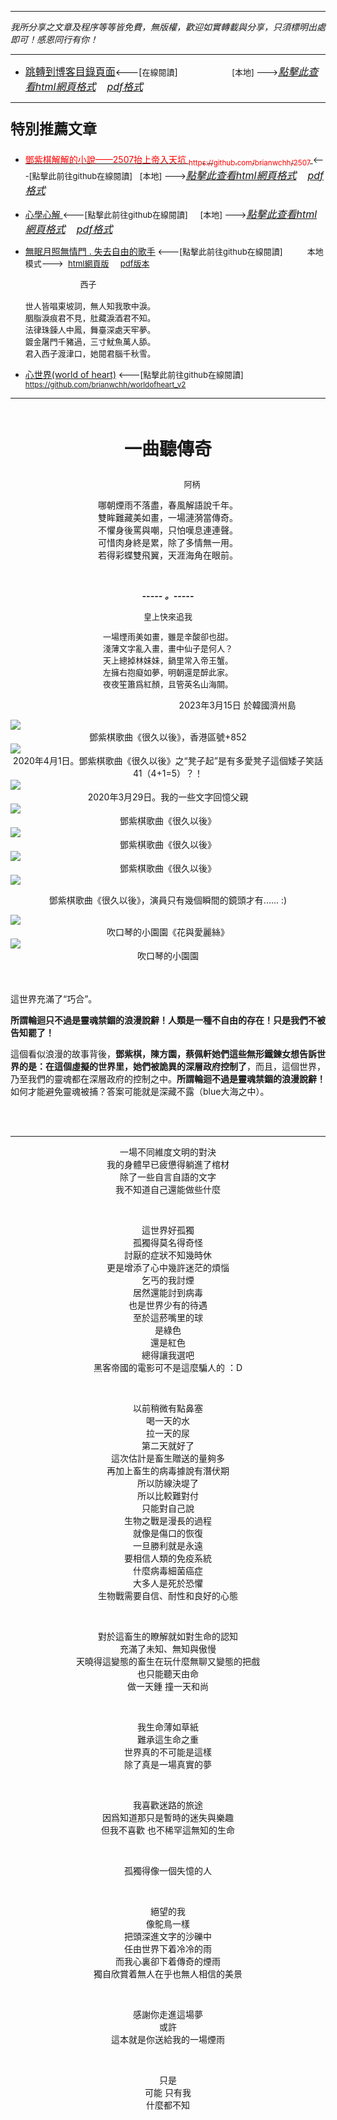 ***
*我所分享之文章及程序等等皆免費，無版權，歡迎如實轉載與分享，只須標明出處即可！感恩同行有你！* 
****
- [<font size=3>跳轉到博客目錄頁面</font>](../../tableOfContent.md)<---[<font size=2>在線閱讀</font>]&nbsp;&nbsp; &nbsp; &nbsp; &nbsp; &nbsp; &nbsp; &nbsp; &nbsp; &nbsp;&nbsp; &nbsp;  <font size=2> [本地] ---></font><font size=3>[*_點擊此查看html網頁格式_*](../../tableOfContent.html)&nbsp; &nbsp; [*_pdf格式_*](../../tableOfContent.md.pdf)</font>
****

### <p style="font-size: 23px; font-weight:900;">特別推薦文章</p>

- [<font color=red> 鄧紫棋解解的小說——2507抬上帝入天坑 <sub>https://github.com/brianwchh/2507 </sub></font>](https://github.com/brianwchh/worldofheart_v2/blob/main/md_and_html/%E9%84%A7%E7%B4%AB%E6%A3%8B%E8%A7%A3%E8%A7%A3%E7%9A%84%E5%B0%8F%E8%AA%AA%E2%80%94%E2%80%942507%E6%8A%AC%E4%B8%8A%E5%B8%9D%E5%85%A5%E5%A4%A9%E5%9D%91.md)<font size=2><---[點擊此前往github在線閱讀]</font>&nbsp;&nbsp; <font size=2> [本地] ---></font><font size=3>[*_點擊此查看html網頁格式_*](../../md_and_html/鄧紫棋解解的小說——2507抬上帝入天坑.html)&nbsp; &nbsp; [*_pdf格式_*](../../md_and_html/鄧紫棋解解的小說——2507抬上帝入天坑.md.pdf)</font> 

- [<font  > 心學心解 </font>](https://github.com/brianwchh/worldofheart_v2/blob/main/md_and_html/%E5%BF%83%E5%AD%B8%E6%96%B0%E8%A7%A3.md)<font size=2><---[點擊此前往github在線閱讀]</font>&nbsp;&nbsp; &nbsp;   <font size=2> [本地] ---></font><font size=3>[*_點擊此查看html網頁格式_*](../../md_and_html/心學新解.html)&nbsp; &nbsp; [*_pdf格式_*](../../md_and_html/心學新解.md.pdf)</font> 

- [<font  >無眠月照無情門 . 失去自由的歌手</font>](https://github.com/brianwchh/worldofheart_v2/blob/main/md_and_html/%E7%84%A1%E7%9C%A0%E6%9C%88%E7%85%A7%E7%84%A1%E6%83%85%E9%96%80.md)<font size=2> <---[點擊此前往github在線閱讀]</font> &nbsp;&nbsp;&nbsp;&nbsp;&nbsp;&nbsp;&nbsp;&nbsp; <font size=2>本地模式---> &nbsp;[html網頁版](../../md_and_html/無眠月照無情門.html) &nbsp;&nbsp;&nbsp; [pdf版本](../../md_and_html/無眠月照無情門.md.pdf) </font>

    <p><font size=2>&nbsp; &nbsp; &nbsp; &nbsp; &nbsp; &nbsp; &nbsp; &nbsp; &nbsp; &nbsp; &nbsp; &nbsp; 西子</br></br>世人皆唱東坡詞，無人知我歌中淚。</br>胭脂淚痕君不見，肚藏淚酒君不知。</br>法律珠鍊人中鳳，舞臺深處天牢夢。</br>鍍金屠門千豬過，三寸魷魚萬人舔。</br>君入西子渡津口，她閱君腦千秋雪。</font></p>
    
- [<font  >心世界(world of heart)</font>](https://github.com/brianwchh/worldofheart_v2)<font size=2> <---[點擊此前往github在線閱讀]</font> <sub> https://github.com/brianwchh/worldofheart_v2 </sub>

   

****



</br>

****<p align="center" style="font-size: 28px;">一曲聽傳奇</p>****

<p align="center" style="font-size: small;">&nbsp;&nbsp;&nbsp;&nbsp;&nbsp;&nbsp;&nbsp;&nbsp;&nbsp;&nbsp;&nbsp;&nbsp;&nbsp;&nbsp;&nbsp;&nbsp;&nbsp;&nbsp;&nbsp;&nbsp; 阿柄</p>




<div align="center"> <!-- div_1-->

  <p align="center"> 
 
 哪朝煙雨不落盡，春風解語說千年。   
 雙眸難藏美如畫，一場漣漪當傳奇。   
 不懼身後罵與嘲，只怕嘆息連連聲。   
 可惜肉身終是累，除了多情無一用。  
 若得彩蝶雙飛翼，天涯海角在眼前。   
 

  </br>

  ***_-----&nbsp;。-----_***

  <font size=2>

 皇上快來追我   
 
 一場煙雨美如畫，雖是辛酸卻也甜。   
 淺薄文字亂入畫，畫中仙子是何人？  
 天上總掉林妹妹，鍋里常入帝王蟹。   
 左擁右抱癡如夢，明朝還是醉此家。   
 夜夜笙簫爲紅顏，且管英名山海關。     


  </font>

  </p>



  <p align="right"> 2023年3月15日  於韓國濟州島 &nbsp;&nbsp;&nbsp;&nbsp;&nbsp;&nbsp;&nbsp;&nbsp;&nbsp;&nbsp;&nbsp; </p>  
  
</div> <!-- end of div_1-->

  
<!-- image area, flex to make it center,it may not work for github, for html and pdf rendering only -->
<div align="center" style="page-break-inside: avoid; margin-top:1px; margin-bottom:1px;"> <!-- pictureWrapper_div add this only to make the bendan github understand -->
  <div class="ImageWrapperFlex" >
   <div class="FlexSide"  ></div>
   <image class="FlexImage"   src='./images/很久以後0.png'/>
   <div class="FlexSide" ></div>
  </div>
  <p align="center" style="margin:0px;"> 鄧紫棋歌曲《很久以後》，香港區號+852 </p> 
</div> <!-- end pictureWrapper_div -->

<!-- image area, flex to make it center,it may not work for github, for html and pdf rendering only -->
<div align="center" style="page-break-inside: avoid; margin-top:1px; margin-bottom:1px;"> <!-- pictureWrapper_div add this only to make the bendan github understand -->
  <div class="ImageWrapperFlex" >
   <div class="FlexSide"  ></div>
   <image class="FlexImage"   src='./images/很久以後1.png'/>
   <div class="FlexSide" ></div>
  </div>
  <p align="center" style="margin:0px;"> 2020年4月1日。鄧紫棋歌曲《很久以後》之“凳子起”是有多愛凳子這個矮子笑話41（4+1=5）？！ </p> 
</div> <!-- end pictureWrapper_div -->

<!-- image area, flex to make it center,it may not work for github, for html and pdf rendering only -->
<div align="center" style="page-break-inside: avoid; margin-top:1px; margin-bottom:1px;"> <!-- pictureWrapper_div add this only to make the bendan github understand -->
  <div class="ImageWrapperFlex" >
   <div class="FlexSide"  ></div>
   <image class="FlexImage"   src='./images/憶父親.png'/>
   <div class="FlexSide" ></div>
  </div>
  <p align="center" style="margin:0px;"> 2020年3月29日。我的一些文字回憶父親 </p> 
</div> <!-- end pictureWrapper_div -->

<!-- image area, flex to make it center,it may not work for github, for html and pdf rendering only -->
<div align="center" style="page-break-inside: avoid; margin-top:1px; margin-bottom:1px;"> <!-- pictureWrapper_div add this only to make the bendan github understand -->
  <div class="ImageWrapperFlex" >
   <div class="FlexSide"  ></div>
   <image class="FlexImage"   src='./images/很久以後2.png'/>
   <div class="FlexSide" ></div>
  </div>
  <p align="center" style="margin:0px;"> 鄧紫棋歌曲《很久以後》 </p> 
</div> <!-- end pictureWrapper_div -->


<!-- image area, flex to make it center,it may not work for github, for html and pdf rendering only -->
<div align="center" style="page-break-inside: avoid; margin-top:1px; margin-bottom:1px;"> <!-- pictureWrapper_div add this only to make the bendan github understand -->
  <div class="ImageWrapperFlex" >
   <div class="FlexSide"  ></div>
   <image class="FlexImage"   src='./images/很久以後3.png'/>
   <div class="FlexSide" ></div>
  </div>
  <p align="center" style="margin:0px;"> 鄧紫棋歌曲《很久以後》 </p> 
</div> <!-- end pictureWrapper_div -->


<!-- image area, flex to make it center,it may not work for github, for html and pdf rendering only -->
<div align="center" style="page-break-inside: avoid; margin-top:1px; margin-bottom:1px;"> <!-- pictureWrapper_div add this only to make the bendan github understand -->
  <div class="ImageWrapperFlex" >
   <div class="FlexSide"  ></div>
   <image class="FlexImage"   src='./images/很久以後4.png'/>
   <div class="FlexSide" ></div>
  </div>
  <p align="center" style="margin:0px;"> 鄧紫棋歌曲《很久以後》 </p> 
</div> <!-- end pictureWrapper_div -->


<!-- image area, flex to make it center,it may not work for github, for html and pdf rendering only -->
<div align="center" style="page-break-inside: avoid; margin-top:1px; margin-bottom:1px;"> <!-- pictureWrapper_div add this only to make the bendan github understand -->
  <div class="ImageWrapperFlex" >
   <div class="FlexSide"  ></div>
   <image class="FlexImage"   src='./images/很久以後5.png'/>
   <div class="FlexSide" ></div>
  </div>

  <span > 鄧紫棋歌曲《很久以後》，演員只有幾個瞬間的鏡頭才有...... :)</span> 

</div> <!-- end pictureWrapper_div -->


<!-- image area, flex to make it center,it may not work for github, for html and pdf rendering only -->
<div align="center" style="page-break-inside: avoid; margin-top:1px; margin-bottom:1px;"> <!-- pictureWrapper_div add this only to make the bendan github understand -->
  <div class="ImageWrapperFlex" >
   <div class="FlexSide"  ></div>
   <image class="FlexImage"   src='./images/很久以後6.png'/>
   <div class="FlexSide" ></div>
  </div>
  <p align="center" style="margin:0px;"> 吹口琴的小園園《花與愛麗絲》 </p> 
</div> <!-- end pictureWrapper_div -->




<!-- image area, flex to make it center,it may not work for github, for html and pdf rendering only -->
<div align="center" style="page-break-inside: avoid; margin-top:1px; margin-bottom:1px;"> <!-- pictureWrapper_div add this only to make the bendan github understand -->
  <div class="ImageWrapperFlex" >
   <div class="FlexSide"  ></div>
   <image class="FlexImage"   src='./images/cfy.png'/>
   <div class="FlexSide" ></div>
  </div>
  <p align="center" style="margin:0px;"> 吹口琴的小園園 </p> 
</div> <!-- end pictureWrapper_div -->

</br>
</br>

這世界充滿了“巧合”。  

**所謂輪迴只不過是靈魂禁錮的浪漫說辭！人類是一種不自由的存在！只是我們不被告知罷了！**  

這個看似浪漫的故事背後，**鄧紫棋，陳方園，蔡佩軒她們這些無形鐵鍊女想告訴世界的是：在這個虛擬的世界里，她們被詭異的深層政府控制了**，而且，這個世界，乃至我們的靈魂都在深層政府的控制之中。**所謂輪迴不過是靈魂禁錮的浪漫說辭！** 如何才能避免靈魂被捕？答案可能就是深藏不露（blue大海之中）。

</br>
</br>

<div align="center"> 

 ---

 一場不同維度文明的對決   
 我的身體早已疲憊得躺進了棺材   
 除了一些自言自語的文字  
 我不知道自己還能做些什麼  

  </br>

 這世界好孤獨   
 孤獨得莫名得奇怪   
 討厭的症狀不知幾時休   
 更是增添了心中幾許迷茫的煩惱   
 乞丐的我討煙   
 居然還能討到病毒  
 也是世界少有的待遇   
 至於這菸嘴里的球  
 是綠色  
 還是紅色   
 總得讓我選吧   
 黑客帝國的電影可不是這麼騙人的  ：D   

  </br>

  以前稍微有點鼻塞   
  喝一天的水  
  拉一天的尿  
  第二天就好了   
  這次估計是畜生贈送的量夠多   
  再加上畜生的病毒據說有潛伏期  
  所以防線決堤了   
  所以比較難對付   
  只能對自己說   
  生物之戰是漫長的過程   
  就像是傷口的恢復  
  一旦勝利就是永遠   
  要相信人類的免疫系統  
  什麼病毒細菌癌症  
  大多人是死於恐懼  
  生物戰需要自信、耐性和良好的心態   

  </br>

 對於這畜生的瞭解就如對生命的認知  
 充滿了未知、無知與傲慢    
 天曉得這變態的畜生在玩什麼無聊又變態的把戲     
 也只能聽天由命  
 做一天鍾  撞一天和尚  

  </br>

 我生命薄如草紙  
 難承這生命之重   
 世界真的不可能是這樣  
 除了真是一場真實的夢   

 
  </br>

 我喜歡迷路的旅途  
 因爲知道那只是暫時的迷失與樂趣  
 但我不喜歡 也不稀罕這無知的生命   

 
  </br>

 孤獨得像一個失憶的人  
 
 
  </br>

 絕望的我   
 像鴕鳥一樣  
 把頭深進文字的沙礫中  
 任由世界下着冷冷的雨   
 而我心裏卻下着傳奇的煙雨   
 獨自欣賞着無人在乎也無人相信的美景  

  </br>


 感謝你走進這場夢  
 或許   
 這本就是你送給我的一場煙雨  

  </br>


 只是  
 可能 只有我   
 什麼都不知    

</br>
</br>



</div>




<style>

.ImageWrapperFlex {
    display: flex; 
    flex-direction: row; 
    margin-top: 1px; 
    margin-bottom: 1px;

    width: 100% ;
}

.FlexSide {
    flex-basis: 0px ;
    flex:1;

}



/* large device screen 設置熒幕顯示圖片大小（電腦等大型屏幕）*/
@media only screen and (min-width: 600px) {

    .FlexImage {
        flex-basis: 600px ;
        flex:0;    
        height:auto; 
        max-width: 600px;
        min-width: 600px;
     
    }

}

 /* small device screen 設置熒幕顯示圖片大小（平板手機等屏幕）*/
@media only screen and (max-width: 600px) {
    
    .FlexImage {
        flex-basis: 600px ;
        flex:1;
        height:auto; 
     
    }

}

/* style for print !important 設置打印圖片大小*/
@media print {

    .FlexImage {
        flex-basis: 500px ;
        flex:0;    
        height:auto; 
        max-width: 500px;
        min-width: 500px;
     
    }
}


</style>


